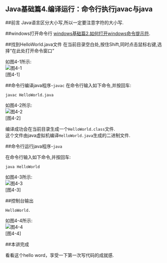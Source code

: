 Java基础篇4.编译运行：命令行执行javac与java
---

##前言
Java语言区分大小写,所以一定要注意字符的大小写.

##windows打开命令行
[windows基础篇2.如何打开windows命令提示符](../../windows/basic/windows基础篇2.如何打开windows命令提示符.html).   

##找到HelloWorld.java文件
在当前目录空白处,按住Shift,同时点击鼠标右键,选择“在此处打开命令窗口”

如图4-1所示:   
![图4-1](../../img/java/basic/4-1.png)   
[图4-1]

##命令行编译java程序-`javac`
在命令行输入如下命令,并按回车:
	
	javac HelloWorld.java

如图4-2所示:   
![图4-2](../../img/java/basic/4-2.png)   
[图4-2]

编译成功会在当前目录生成一个`HelloWorld.class`文件.   
这个文件由java虚拟机编译`HelloWorld.java`生成的二进制文件.   

##命令行运行java程序-`java`

在命令行输入如下命令,并按回车:
	
	java HelloWorld

如图4-3所示:   
![图4-3](../../img/java/basic/4-3.png)   
[图4-3]


##控制台输出

	HelloWorld.
	
如图4-4所示:   
![图4-4](../../img/java/basic/4-4.png)   
[图4-4]

##本讲完成

看看这个hello word，享受一下第一次写代码的成就感.   
